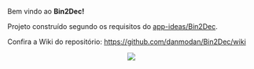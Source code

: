 Bem vindo ao **Bin2Dec!**

Projeto construído segundo os requisitos do [app-ideas/Bin2Dec](https://github.com/florinpop17/app-ideas/blob/master/Projects/1-Beginner/Bin2Dec-App.md).

Confira a Wiki do repositório: https://github.com/danmodan/Bin2Dec/wiki

<p align="center">
    <a href="https://github.com/danmodan/Bin2Dec/wiki">
        <img src="https://github.com/danmodan/Bin2Dec/wiki/img/mobile_mockup.png"/>
    </a>
</p>